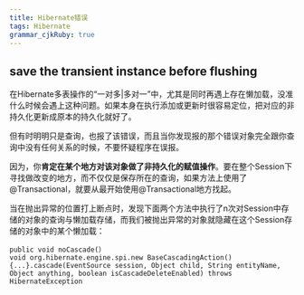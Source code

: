 ```yaml
---
title: Hibernate错误
tags: Hibernate
grammar_cjkRuby: true
---
```

## save the transient instance before flushing
在Hibernate多表操作的“一对多|多对一”中，尤其是同时再遇上存在懒加载，没准什么时候会遇上这种问题。如果本身在执行添加或更新时很容易定位，把对应的非持久化更新成原本的持久化就好了。

但有时明明只是查询，也报了该错误，而且当你发现报的那个错误对象完全跟你查询中没有任何关系的时候，不要怀疑程序在误报。

因为，你**肯定在某个地方对该对象做了非持久化的赋值操作**。要在整个Session下寻找做改变的地方，而不仅仅是保存所在的查询，如果方法上使用了@Transactional，就要从最开始使用@Transactional地方找起。

当在抛出异常的位置打上断点时，发现下面两个方法中执行了n次对Session中存储的对象的查询与懒加载存储，而我们被抛出异常的对象就隐藏在这个Session存储的对象中的某个懒加载：
```
public void noCascade(）
void org.hibernate.engine.spi.new BaseCascadingAction() {...}.cascade(EventSource session, Object child, String entityName, Object anything, boolean isCascadeDeleteEnabled) throws HibernateException
```

